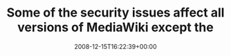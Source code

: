 ---
retweeted: false
source: <a href="http://twitter.com" rel="nofollow">Twitter Web Client</a>
entities:
  hashtags:
  - text: seufz
    indices:
    - '104'
    - '110'
  - text: upgrade
    indices:
    - '111'
    - '119'
  symbols: []
  user_mentions: []
  urls: []
display_text_range:
- '0'
- '119'
favorite_count: '0'
id_str: '1058756652'
truncated: false
retweet_count: '0'
id: '1058756652'
created_at: Mon Dec 15 16:22:39 +0000 2008
favorited: false
full_text: 'Some of the security issues affect *all* versions of MediaWiki except
  the versions released today [...] #seufz #upgrade'
lang: en
tags:
- seufz
- upgrade
- pesos/twitter
date: '2008-12-15T16:22:39+00:00'
src: https://twitter.com/bascht/status/1058756652
original_url: https://twitter.com/bascht/status/1058756652
type: twitter_tweet
text: 'Some of the security issues affect *all* versions of MediaWiki except the versions
  released today [...] #seufz #upgrade'
title: Some of the security issues affect all versions of MediaWiki except the

---